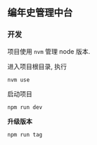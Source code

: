## 编年史管理中台

### 开发

项目使用 `nvm` 管理 node 版本. 

进入项目根目录, 执行

```
nvm use
```

启动项目

```
npm run dev
```

**升级版本**

```
npm run tag
```